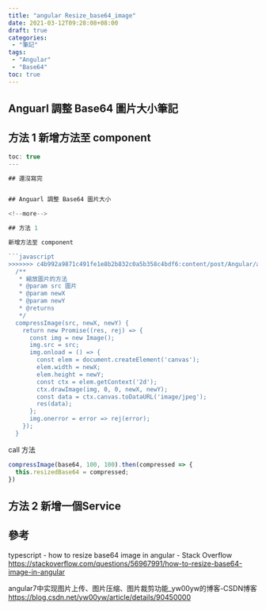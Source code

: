 ```yaml
---
title: "angular Resize_base64_image"
date: 2021-03-12T09:28:08+08:00
draft: true
categories:
 - "筆記"
tags:
 - "Angular"
 - "Base64"
toc: true
---
```


## Anguarl 調整 Base64 圖片大小筆記
<!--more-->

## 方法 1  新增方法至 component 

```typescript
toc: true
---

## 還沒寫完


## Anguarl 調整 Base64 圖片大小

<!--more-->

## 方法 1

新增方法至 component

```javascript
>>>>>>> c4b992a9871c491fe1e8b2b832c0a5b358c4bdf6:content/post/Angular/angular_resize_base64_image0.md
  /**
   * 縮放圖片的方法
   * @param src 圖片
   * @param newX
   * @param newY
   * @returns
   */
  compressImage(src, newX, newY) {
    return new Promise((res, rej) => {
      const img = new Image();
      img.src = src;
      img.onload = () => {
        const elem = document.createElement('canvas');
        elem.width = newX;
        elem.height = newY;
        const ctx = elem.getContext('2d');
        ctx.drawImage(img, 0, 0, newX, newY);
        const data = ctx.canvas.toDataURL('image/jpeg');
        res(data);
      };
      img.onerror = error => rej(error);
    });
  }
```

call 方法

```typescript
compressImage(base64, 100, 100).then(compressed => {
  this.resizedBase64 = compressed;
})
```

## 方法 2 新增一個Service


## 參考

typescript - how to resize base64 image in angular - Stack Overflow
https://stackoverflow.com/questions/56967991/how-to-resize-base64-image-in-angular

angular7中实现图片上传、图片压缩、图片裁剪功能_yw00yw的博客-CSDN博客
https://blog.csdn.net/yw00yw/article/details/90450000
